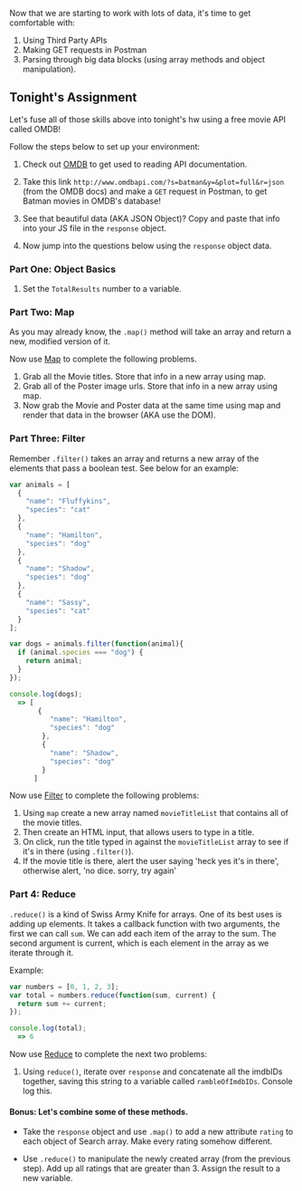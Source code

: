 Now that we are starting to work with lots of data, it's time to get comfortable with:

1. Using Third Party APIs
2. Making GET requests in Postman
3. Parsing through big data blocks (using array methods and object manipulation).

## Tonight's Assignment
Let's fuse all of those skills above into tonight's hw using a free movie API called OMDB!

Follow the steps below to set up your environment:

1. Check out <a href="http://www.omdbapi.com/">OMDB</a> to get used to reading API documentation.

2. Take this link `http://www.omdbapi.com/?s=batman&y=&plot=full&r=json` (from the OMDB docs) and make a `GET` request in Postman, to get Batman movies in OMDB's database!

3. See that beautiful data (AKA JSON Object)? Copy and paste that info into your JS file in the `response` object.

4. Now jump into the questions below using the `response` object data.

### Part One: Object Basics

1. Set the `TotalResults` number to a variable.

### Part Two: Map
As you may already know, the `.map()` method will take an array and return a new, modified version of it.

Now use [Map](https://developer.mozilla.org/en-US/docs/Web/JavaScript/Reference/Global_Objects/Array/map) to complete the following problems.

1. Grab all the Movie titles. Store that info in a new array using map.
2. Grab all of the Poster image urls. Store that info in a new array using map.
3. Now grab the Movie and Poster data at the same time using map and render that data in the browser (AKA use the DOM).

### Part Three: Filter
Remember `.filter()` takes an array and returns a new array of the elements that pass a boolean test. See below for an example:

``` js
var animals = [
  {
    "name": "Fluffykins",
    "species": "cat"
  },
  {
    "name": "Hamilton",
    "species": "dog"
  },
  {
    "name": "Shadow",
    "species": "dog"
  },
  {
    "name": "Sassy",
    "species": "cat"
  }
];

var dogs = animals.filter(function(animal){
  if (animal.species === "dog") {
    return animal;
  }
});

console.log(dogs);
  => [
       {
          "name": "Hamilton",
          "species": "dog"
        },
        {
          "name": "Shadow",
          "species": "dog"
        }
      ]
```
Now use [Filter](https://developer.mozilla.org/en-US/docs/Web/JavaScript/Reference/Global_Objects/Array/filter) to complete the following problems:

1. Using `map` create a new array named `movieTitleList` that contains all of the movie titles.
2. Then create an HTML input, that allows users to type in a title.
3. On click, run the title typed in against the `movieTitleList` array to see if it's in there (using `.filter()`).
4. If the movie title is there, alert the user saying 'heck yes it's in there', otherwise alert, 'no dice. sorry, try again'

### Part 4: Reduce
`.reduce()` is a kind of Swiss Army Knife for arrays. One of its best uses is adding up elements. It takes a callback function with two arguments, the first we can call `sum`. We can add each item of the array to the sum. The second argument is current, which is each element in the array as we iterate through it.

Example:
```js
var numbers = [0, 1, 2, 3];
var total = numbers.reduce(function(sum, current) {
  return sum += current;
});

console.log(total);
  => 6
```
Now use [Reduce](https://developer.mozilla.org/en-US/docs/Web/JavaScript/Reference/Global_Objects/Array/Reduce) to complete the next two problems:

1. Using `reduce()`, iterate over `response` and concatenate all the imdbIDs together, saving this string to a variable called `rambleOfImdbIDs`. Console log this.

#### Bonus: Let's combine some of these methods.

  - Take the `response` object and use `.map()` to add a new attribute `rating` to each object of Search array. Make every rating somehow different.

 - Use `.reduce()` to manipulate the newly created array (from the previous step). Add up all ratings that are greater than 3. Assign the result to a new variable.